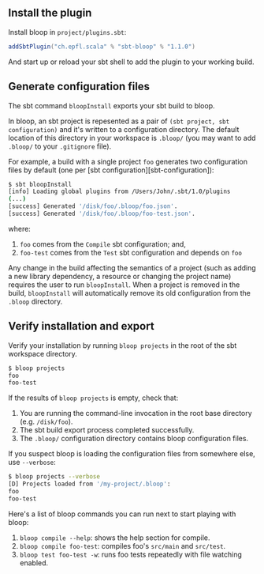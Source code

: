 ## Install the plugin

Install bloop in `project/plugins.sbt`:

```scala
addSbtPlugin("ch.epfl.scala" % "sbt-bloop" % "1.1.0")
```

And start up or reload your sbt shell to add the plugin to your working build.

## Generate configuration files

The sbt command `bloopInstall` exports your sbt build to bloop.

In bloop, an sbt project is repesented as a pair of `(sbt project, sbt configuration)` and it's
written to a configuration directory. The default location of this directory in your workspace is
`.bloop/` (you may want to add `.bloop/` to your `.gitignore` file).

For example, a build with a single project `foo` generates two configuration files by
default (one per [sbt configuration][sbt-configuration]):

```bash
$ sbt bloopInstall
[info] Loading global plugins from /Users/John/.sbt/1.0/plugins
(...)
[success] Generated '/disk/foo/.bloop/foo.json'.
[success] Generated '/disk/foo/.bloop/foo-test.json'.
```

where:
1. `foo` comes from the `Compile` sbt configuration; and,
1. `foo-test` comes from the `Test` sbt configuration and depends on `foo`

Any change in the build affecting the semantics of a project (such as adding a new library
dependency, a resource or changing the project name) requires the user to run `bloopInstall`. When a
project is removed in the build, `bloopInstall` will automatically remove its old configuration from
the `.bloop` directory.

## Verify installation and export

Verify your installation by running `bloop projects` in the root of the sbt workspace directory.

```bash
$ bloop projects
foo
foo-test
```

If the results of `bloop projects` is empty, check that:

1. You are running the command-line invocation in the root base directory (e.g. `/disk/foo`).
1. The sbt build export process completed successfully.
1. The `.bloop/` configuration directory contains bloop configuration files.

If you suspect bloop is loading the configuration files from somewhere else, use `--verbose`:

```bash
$ bloop projects --verbose
[D] Projects loaded from '/my-project/.bloop':
foo
foo-test
```

Here's a list of bloop commands you can run next to start playing with bloop:

1. `bloop compile --help`: shows the help section for compile.
1. `bloop compile foo-test`: compiles foo's `src/main` and `src/test`.
1. `bloop test foo-test -w`: runs foo tests repeatedly with file watching enabled.
